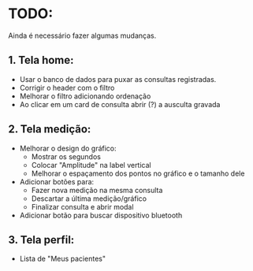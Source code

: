 # TODO:

Ainda é necessário fazer algumas mudanças.

## 1. Tela home:

-   Usar o banco de dados para puxar as consultas registradas.
-   Corrigir o header com o filtro
-   Melhorar o filtro adicionando ordenação
-   Ao clicar em um card de consulta abrir (?) a ausculta gravada

## 2. Tela medição:

-   Melhorar o design do gráfico:
    -   Mostrar os segundos
    -   Colocar "Amplitude" na label vertical
    -   Melhorar o espaçamento dos pontos no gráfico e o tamanho dele
-   Adicionar botões para:
    -   Fazer nova medição na mesma consulta
    -   Descartar a última medição/gráfico
    -   Finalizar consulta e abrir modal
-   Adicionar botão para buscar dispositivo bluetooth

## 3. Tela perfil:

-   Lista de "Meus pacientes"
